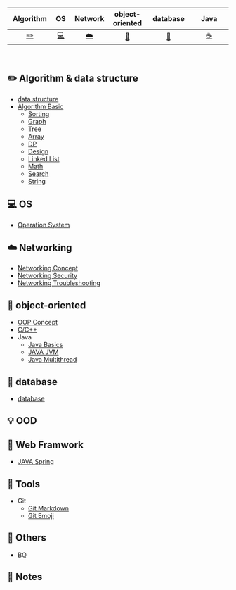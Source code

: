 <br>

| &nbsp;Algorithm&nbsp; | OS | &nbsp;Network&nbsp;|object-oriented| &nbsp;&nbsp;database&nbsp;&nbsp;|&nbsp;&nbsp;&nbsp;Java&nbsp;&nbsp;&nbsp;|         OOD|Web Framwork| &nbsp;&nbsp;&nbsp;Tools&nbsp;&nbsp;&nbsp; |Others| &nbsp;&nbsp;&nbsp;My notes&nbsp;&nbsp;&nbsp; |
| :---: | :----: | :---: | :----: | :----: | :----: | :----: | :----: | :----: |:----: | :----: |
| [:pencil2:](#pencil2-Algorithm) | [:computer:](#computer-OS) | [:cloud:](#cloud-Network) | [:art:](#art-object-oriented) | [:floppy_disk:](#floppy_disk-database) |[:coffee:](#coffee-java)| [:bulb:](#bulb-OOD) |[:penguin:](#penguin-Web-Framwork)|[:wrench:](#wrench-Tools)| [:watermelon:](#watermelon-Others) |[:memo:](#memo-Notes)|

<br>

## :pencil2: Algorithm & data structure
- [data structure](https://github.com/JiaoZhang-Amanda/CS-interview/blob/master/Data%20Structure/Data%20Structure%20Q.md)
- [Algorithm Basic](https://github.com/JiaoZhang-Amanda/CS-interview/blob/master/Algorithm/Algorithm%20Q.md)
  - [Sorting](https://github.com/JiaoZhang-Amanda/CS-interview/blob/master/Algorithm/Sorting%20Coding.md)
  - [Graph](https://github.com/JiaoZhang-Amanda/CS-interview/blob/master/Algorithm/Graph%20Search%20Coding.md)
  - [Tree](https://github.com/JiaoZhang-Amanda/CS-interview/blob/master/Algorithm/Tree%20Coding.md)
  - [Array](https://github.com/JiaoZhang-Amanda/CS-interview/blob/master/Algorithm/Array%20Coding.md)
  - [DP](https://github.com/JiaoZhang-Amanda/CS-interview/blob/master/Algorithm/DP%20Coding.md)
  - [Design](https://github.com/JiaoZhang-Amanda/CS-interview/blob/master/Algorithm/Design%20Coding.md)
  - [Linked List](https://github.com/JiaoZhang-Amanda/CS-interview/blob/master/Algorithm/LinkedList%20Coding.md)
  - [Math](https://github.com/JiaoZhang-Amanda/CS-interview/blob/master/Algorithm/Math%20Coding.md)
  - [Search](https://github.com/JiaoZhang-Amanda/CS-interview/blob/master/Algorithm/Searching%20Coding.md)
  - [String](https://github.com/JiaoZhang-Amanda/CS-interview/blob/master/Algorithm/String%20Coding.md)
## :computer: OS
- [Operation System](https://github.com/JiaoZhang-Amanda/CS-interview/blob/master/Operating%20System/OS%20Interview%20Q.md)
## :cloud: Networking
- [Networking Concept](https://github.com/JiaoZhang-Amanda/CS-interview/blob/master/Networking/Networking%20Concept%20Interview%20Q.md)
- [Networking Security](https://github.com/JiaoZhang-Amanda/CS-interview/blob/master/Networking/Networking%20Security%20Interview%20Q.md)
- [Networking Troubleshooting](https://github.com/JiaoZhang-Amanda/CS-interview/blob/master/Networking/Networking%20Troubleshoot%20Interview%20Q.md)
## :art: object-oriented
- [OOP Concept](https://github.com/JiaoZhang-Amanda/CS-interview/blob/master/Object-Oriented%20Programming/C%26C%2B%2B%20Interview%20Q.md)
- [C/C++](https://github.com/JiaoZhang-Amanda/CS-interview/blob/master/Object-Oriented%20Programming/C:C%2B%2B%20Interview%20Q.md)
- Java
  - [Java Basics](https://github.com/JiaoZhang-Amanda/CS-interview/blob/master/Object-Oriented%20Programming/JAVA_Basics.md)
  - [JAVA JVM](https://github.com/JiaoZhang-Amanda/CS-interview/blob/master/Object-Oriented%20Programming/JAVA_JVM.md)
  - [Java Multithread](https://github.com/JiaoZhang-Amanda/CS-interview/blob/master/Object-Oriented%20Programming/JAVA_Multithread.md)
## :floppy_disk: database
- [database](https://github.com/JiaoZhang-Amanda/CS-interview/blob/master/Database/Database%20Interview%20Q.md)
## :bulb: OOD
## :penguin: Web Framwork
- [JAVA Spring](https://github.com/JiaoZhang-Amanda/CS-interview/blob/master/Web%20Framwork/Java%20Spring.md)
## :wrench: Tools
- Git
  - [Git Markdown](https://github.com/guodongxiaren/README/blob/master/README.md#%E4%BB%A3%E7%A0%81%E9%AB%98%E4%BA%AE)
  - [Git Emoji](https://www.webfx.com/tools/emoji-cheat-sheet/)
## :watermelon: Others
- [BQ](https://github.com/JiaoZhang-Amanda/CS-interview/blob/master/Others/Behavior%20Question%20list.md)
## :memo: Notes
